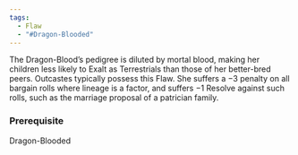 ```yaml
---
tags:
  - Flaw
  - "#Dragon-Blooded"
---
```

The Dragon-Blood’s pedigree is diluted by mortal blood, making her children less likely to Exalt as Terrestrials than those of her better-bred peers. Outcastes typically possess this Flaw. She suffers a −3 penalty on all bargain rolls where lineage is a factor, and suffers −1 Resolve against such rolls, such as the marriage proposal of a patrician family.

### Prerequisite
Dragon-Blooded 